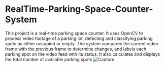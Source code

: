 # RealTime-Parking-Space-Counter-System
This project is a real-time parking space counter. It uses OpenCV to process video footage of a parking lot, detecting and classifying parking spots as either occupied or empty. The system compares the current video frame with the previous frame to determine changes, and labels each parking spot on the video feed with its status. It also calculates and displays the total number of available parking spots
![Capture](https://github.com/user-attachments/assets/4f86414a-c09b-45a6-93a1-2deae37ca07e)

